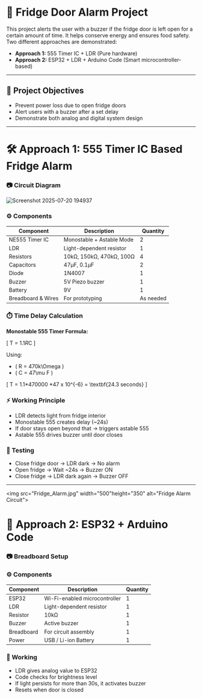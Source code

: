 # 🧊 Fridge Door Alarm Project

This project alerts the user with a buzzer if the fridge door is left open for a certain amount of time. It helps conserve energy and ensures food safety. Two different approaches are demonstrated:




- **Approach 1:** 555 Timer IC + LDR (Pure hardware)
- **Approach 2:** ESP32 + LDR + Arduino Code (Smart microcontroller-based)

---

## 🚀 Project Objectives

- Prevent power loss due to open fridge doors
- Alert users with a buzzer after a set delay
- Demonstrate both analog and digital system design

---

# 🛠️ Approach 1: 555 Timer IC Based Fridge Alarm

### 📷 Circuit Diagram

<img width="500" height="350" alt="Screenshot 2025-07-20 194937" src="https://github.com/user-attachments/assets/4316dd14-8dbb-46d5-bb0e-1f22a7e36726" />

### ⚙️ Components

| Component       | Description                  | Quantity |
|----------------|------------------------------|----------|
| NE555 Timer IC | Monostable + Astable Mode    | 2        |
| LDR             | Light-dependent resistor     | 1        |
| Resistors       | 10kΩ, 150kΩ, 470kΩ, 100Ω     | 4        |
| Capacitors      | 47µF, 0.1µF                  | 2        |
| Diode           | 1N4007                       | 1        |
| Buzzer          | 5V Piezo buzzer              | 1        |
| Battery         | 9V                           | 1        |
| Breadboard & Wires | For prototyping           | As needed |

### ⏱️ Time Delay Calculation

**Monostable 555 Timer Formula:**

\[
T = 1.1*R*C
\]

Using:
- \( R = 470k\Omega \)
- \( C = 47\mu F \)

\[
T = 1.1*470000 *47 x 10^{-6} = \textbf{24.3 seconds}
\]

### ⚡ Working Principle

- LDR detects light from fridge interior
- Monostable 555 creates delay (~24s)
- If door stays open beyond that → triggers astable 555
- Astable 555 drives buzzer until door closes

### 🧪 Testing

- Close fridge door → LDR dark → No alarm
- Open fridge → Wait ~24s → Buzzer ON
- Close fridge → LDR dark again → Buzzer OFF

---

<img src="Fridge_Alarm.jpg" width="500"height="350" alt="Fridge Alarm Circuit">



# 🔁 Approach 2: ESP32 + Arduino Code

### 📷 Breadboard Setup

### ⚙️ Components

| Component       | Description                  | Quantity |
|----------------|------------------------------|----------|
| ESP32           | Wi-Fi-enabled microcontroller | 1        |
| LDR             | Light-dependent resistor     | 1        |
| Resistor        | 10kΩ                         | 1        |
| Buzzer          | Active buzzer                | 1        |
| Breadboard      | For circuit assembly         | 1        |
| Power           | USB / Li-ion Battery         | 1        |

### 🔌 Working

- LDR gives analog value to ESP32
- Code checks for brightness level
- If light persists for more than 30s, it activates buzzer
- Resets when door is closed








